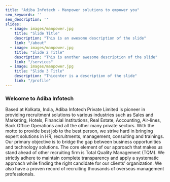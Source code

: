 ```yaml
---
title: "Adiba Infotech - Manpower solutions to empower you"
seo_keywords: ''
seo_description: ''
slides:
  - image: images/manpower.jpg
    title: "Slide Title"
    description: "This is an awesome description of the slide"
    link: "/about"
  - image: images/manpower.jpg
    title: "Slide 2 Title"
    description: "This is another awesome description of the slide"
    link: "/services"
  - image: images/manpower.jpg
    title: "Slide 3 Title"
    description: "Thicenter is a description of the slide"
    link: "/profile"
---
```

### Welcome to Adiba Infotech
Based at Kolkata, India, Adiba Infotech Private Limited is pioneer in providing recruitment solutions to various industries such as Sales and Marketing, Hotels, Financial Institutions, Real Estate, Accounting, Air-lines, Back Office Operations and all the other many private sectors. With the motto to provide best job to the best person, we strive hard in bringing expert solutions in HR, recruitments, management, consulting and trainings. Our primary objective is to bridge the gap between business opportunities and technology solutions. The core element of our approach that makes us stand ahead of other recruiting firm is Total Quality Management (TQM). We strictly adhere to maintain complete transparency and apply a systematic approach while finding the right candidate for our clients’ organization. We also have a proven record of recruiting thousands of overseas management professionals.
